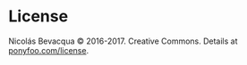# License

Nicolás Bevacqua © 2016-2017. Creative Commons. Details at [ponyfoo.com/license][license].

[license]: https://ponyfoo.com/license "Licensing Terms on Pony Foo"
